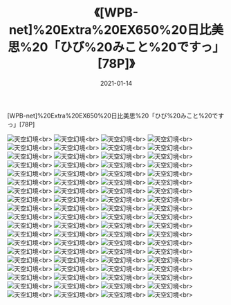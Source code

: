 ﻿---
layout: post
title: 《[WPB-net]%20Extra%20EX650%20日比美思%20「ひび%20みこと%20ですっ」[78P]》
date: 2021-01-14
img: http://photo.orgx.cf/性感/2021/[WPB-net]%20Extra%20EX650%20日比美思%20「ひび%20みこと%20ですっ」[78P]/000.jpg
tags: [美女,性感,泳衣]
---

[WPB-net]%20Extra%20EX650%20日比美思%20「ひび%20みこと%20ですっ」[78P]



![天空幻境](http://photo.orgx.cf/性感/2021/[WPB-net]%20Extra%20EX650%20日比美思%20「ひび%20みこと%20ですっ」[78P]/001.jpg''天空幻境'')<br>
![天空幻境](http://photo.orgx.cf/性感/2021/[WPB-net]%20Extra%20EX650%20日比美思%20「ひび%20みこと%20ですっ」[78P]/002.jpg''天空幻境'')<br>
![天空幻境](http://photo.orgx.cf/性感/2021/[WPB-net]%20Extra%20EX650%20日比美思%20「ひび%20みこと%20ですっ」[78P]/003.jpg''天空幻境'')<br>
![天空幻境](http://photo.orgx.cf/性感/2021/[WPB-net]%20Extra%20EX650%20日比美思%20「ひび%20みこと%20ですっ」[78P]/004.jpg''天空幻境'')<br>
![天空幻境](http://photo.orgx.cf/性感/2021/[WPB-net]%20Extra%20EX650%20日比美思%20「ひび%20みこと%20ですっ」[78P]/005.jpg''天空幻境'')<br>
![天空幻境](http://photo.orgx.cf/性感/2021/[WPB-net]%20Extra%20EX650%20日比美思%20「ひび%20みこと%20ですっ」[78P]/006.jpg''天空幻境'')<br>
![天空幻境](http://photo.orgx.cf/性感/2021/[WPB-net]%20Extra%20EX650%20日比美思%20「ひび%20みこと%20ですっ」[78P]/007.jpg''天空幻境'')<br>
![天空幻境](http://photo.orgx.cf/性感/2021/[WPB-net]%20Extra%20EX650%20日比美思%20「ひび%20みこと%20ですっ」[78P]/008.jpg''天空幻境'')<br>
![天空幻境](http://photo.orgx.cf/性感/2021/[WPB-net]%20Extra%20EX650%20日比美思%20「ひび%20みこと%20ですっ」[78P]/009.jpg''天空幻境'')<br>
![天空幻境](http://photo.orgx.cf/性感/2021/[WPB-net]%20Extra%20EX650%20日比美思%20「ひび%20みこと%20ですっ」[78P]/010.jpg''天空幻境'')<br>
![天空幻境](http://photo.orgx.cf/性感/2021/[WPB-net]%20Extra%20EX650%20日比美思%20「ひび%20みこと%20ですっ」[78P]/011.jpg''天空幻境'')<br>
![天空幻境](http://photo.orgx.cf/性感/2021/[WPB-net]%20Extra%20EX650%20日比美思%20「ひび%20みこと%20ですっ」[78P]/012.jpg''天空幻境'')<br>
![天空幻境](http://photo.orgx.cf/性感/2021/[WPB-net]%20Extra%20EX650%20日比美思%20「ひび%20みこと%20ですっ」[78P]/013.jpg''天空幻境'')<br>
![天空幻境](http://photo.orgx.cf/性感/2021/[WPB-net]%20Extra%20EX650%20日比美思%20「ひび%20みこと%20ですっ」[78P]/014.jpg''天空幻境'')<br>
![天空幻境](http://photo.orgx.cf/性感/2021/[WPB-net]%20Extra%20EX650%20日比美思%20「ひび%20みこと%20ですっ」[78P]/015.jpg''天空幻境'')<br>
![天空幻境](http://photo.orgx.cf/性感/2021/[WPB-net]%20Extra%20EX650%20日比美思%20「ひび%20みこと%20ですっ」[78P]/016.jpg''天空幻境'')<br>
![天空幻境](http://photo.orgx.cf/性感/2021/[WPB-net]%20Extra%20EX650%20日比美思%20「ひび%20みこと%20ですっ」[78P]/017.jpg''天空幻境'')<br>
![天空幻境](http://photo.orgx.cf/性感/2021/[WPB-net]%20Extra%20EX650%20日比美思%20「ひび%20みこと%20ですっ」[78P]/018.jpg''天空幻境'')<br>
![天空幻境](http://photo.orgx.cf/性感/2021/[WPB-net]%20Extra%20EX650%20日比美思%20「ひび%20みこと%20ですっ」[78P]/019.jpg''天空幻境'')<br>
![天空幻境](http://photo.orgx.cf/性感/2021/[WPB-net]%20Extra%20EX650%20日比美思%20「ひび%20みこと%20ですっ」[78P]/020.jpg''天空幻境'')<br>
![天空幻境](http://photo.orgx.cf/性感/2021/[WPB-net]%20Extra%20EX650%20日比美思%20「ひび%20みこと%20ですっ」[78P]/021.jpg''天空幻境'')<br>
![天空幻境](http://photo.orgx.cf/性感/2021/[WPB-net]%20Extra%20EX650%20日比美思%20「ひび%20みこと%20ですっ」[78P]/022.jpg''天空幻境'')<br>
![天空幻境](http://photo.orgx.cf/性感/2021/[WPB-net]%20Extra%20EX650%20日比美思%20「ひび%20みこと%20ですっ」[78P]/023.jpg''天空幻境'')<br>
![天空幻境](http://photo.orgx.cf/性感/2021/[WPB-net]%20Extra%20EX650%20日比美思%20「ひび%20みこと%20ですっ」[78P]/024.jpg''天空幻境'')<br>
![天空幻境](http://photo.orgx.cf/性感/2021/[WPB-net]%20Extra%20EX650%20日比美思%20「ひび%20みこと%20ですっ」[78P]/025.jpg''天空幻境'')<br>
![天空幻境](http://photo.orgx.cf/性感/2021/[WPB-net]%20Extra%20EX650%20日比美思%20「ひび%20みこと%20ですっ」[78P]/026.jpg''天空幻境'')<br>
![天空幻境](http://photo.orgx.cf/性感/2021/[WPB-net]%20Extra%20EX650%20日比美思%20「ひび%20みこと%20ですっ」[78P]/027.jpg''天空幻境'')<br>
![天空幻境](http://photo.orgx.cf/性感/2021/[WPB-net]%20Extra%20EX650%20日比美思%20「ひび%20みこと%20ですっ」[78P]/028.jpg''天空幻境'')<br>
![天空幻境](http://photo.orgx.cf/性感/2021/[WPB-net]%20Extra%20EX650%20日比美思%20「ひび%20みこと%20ですっ」[78P]/029.jpg''天空幻境'')<br>
![天空幻境](http://photo.orgx.cf/性感/2021/[WPB-net]%20Extra%20EX650%20日比美思%20「ひび%20みこと%20ですっ」[78P]/030.jpg''天空幻境'')<br>
![天空幻境](http://photo.orgx.cf/性感/2021/[WPB-net]%20Extra%20EX650%20日比美思%20「ひび%20みこと%20ですっ」[78P]/031.jpg''天空幻境'')<br>
![天空幻境](http://photo.orgx.cf/性感/2021/[WPB-net]%20Extra%20EX650%20日比美思%20「ひび%20みこと%20ですっ」[78P]/032.jpg''天空幻境'')<br>
![天空幻境](http://photo.orgx.cf/性感/2021/[WPB-net]%20Extra%20EX650%20日比美思%20「ひび%20みこと%20ですっ」[78P]/033.jpg''天空幻境'')<br>
![天空幻境](http://photo.orgx.cf/性感/2021/[WPB-net]%20Extra%20EX650%20日比美思%20「ひび%20みこと%20ですっ」[78P]/034.jpg''天空幻境'')<br>
![天空幻境](http://photo.orgx.cf/性感/2021/[WPB-net]%20Extra%20EX650%20日比美思%20「ひび%20みこと%20ですっ」[78P]/035.jpg''天空幻境'')<br>
![天空幻境](http://photo.orgx.cf/性感/2021/[WPB-net]%20Extra%20EX650%20日比美思%20「ひび%20みこと%20ですっ」[78P]/036.jpg''天空幻境'')<br>
![天空幻境](http://photo.orgx.cf/性感/2021/[WPB-net]%20Extra%20EX650%20日比美思%20「ひび%20みこと%20ですっ」[78P]/037.jpg''天空幻境'')<br>
![天空幻境](http://photo.orgx.cf/性感/2021/[WPB-net]%20Extra%20EX650%20日比美思%20「ひび%20みこと%20ですっ」[78P]/038.jpg''天空幻境'')<br>
![天空幻境](http://photo.orgx.cf/性感/2021/[WPB-net]%20Extra%20EX650%20日比美思%20「ひび%20みこと%20ですっ」[78P]/039.jpg''天空幻境'')<br>
![天空幻境](http://photo.orgx.cf/性感/2021/[WPB-net]%20Extra%20EX650%20日比美思%20「ひび%20みこと%20ですっ」[78P]/040.jpg''天空幻境'')<br>
![天空幻境](http://photo.orgx.cf/性感/2021/[WPB-net]%20Extra%20EX650%20日比美思%20「ひび%20みこと%20ですっ」[78P]/041.jpg''天空幻境'')<br>
![天空幻境](http://photo.orgx.cf/性感/2021/[WPB-net]%20Extra%20EX650%20日比美思%20「ひび%20みこと%20ですっ」[78P]/042.jpg''天空幻境'')<br>
![天空幻境](http://photo.orgx.cf/性感/2021/[WPB-net]%20Extra%20EX650%20日比美思%20「ひび%20みこと%20ですっ」[78P]/043.jpg''天空幻境'')<br>
![天空幻境](http://photo.orgx.cf/性感/2021/[WPB-net]%20Extra%20EX650%20日比美思%20「ひび%20みこと%20ですっ」[78P]/044.jpg''天空幻境'')<br>
![天空幻境](http://photo.orgx.cf/性感/2021/[WPB-net]%20Extra%20EX650%20日比美思%20「ひび%20みこと%20ですっ」[78P]/045.jpg''天空幻境'')<br>
![天空幻境](http://photo.orgx.cf/性感/2021/[WPB-net]%20Extra%20EX650%20日比美思%20「ひび%20みこと%20ですっ」[78P]/046.jpg''天空幻境'')<br>
![天空幻境](http://photo.orgx.cf/性感/2021/[WPB-net]%20Extra%20EX650%20日比美思%20「ひび%20みこと%20ですっ」[78P]/047.jpg''天空幻境'')<br>
![天空幻境](http://photo.orgx.cf/性感/2021/[WPB-net]%20Extra%20EX650%20日比美思%20「ひび%20みこと%20ですっ」[78P]/048.jpg''天空幻境'')<br>
![天空幻境](http://photo.orgx.cf/性感/2021/[WPB-net]%20Extra%20EX650%20日比美思%20「ひび%20みこと%20ですっ」[78P]/049.jpg''天空幻境'')<br>
![天空幻境](http://photo.orgx.cf/性感/2021/[WPB-net]%20Extra%20EX650%20日比美思%20「ひび%20みこと%20ですっ」[78P]/050.jpg''天空幻境'')<br>
![天空幻境](http://photo.orgx.cf/性感/2021/[WPB-net]%20Extra%20EX650%20日比美思%20「ひび%20みこと%20ですっ」[78P]/051.jpg''天空幻境'')<br>
![天空幻境](http://photo.orgx.cf/性感/2021/[WPB-net]%20Extra%20EX650%20日比美思%20「ひび%20みこと%20ですっ」[78P]/052.jpg''天空幻境'')<br>
![天空幻境](http://photo.orgx.cf/性感/2021/[WPB-net]%20Extra%20EX650%20日比美思%20「ひび%20みこと%20ですっ」[78P]/053.jpg''天空幻境'')<br>
![天空幻境](http://photo.orgx.cf/性感/2021/[WPB-net]%20Extra%20EX650%20日比美思%20「ひび%20みこと%20ですっ」[78P]/054.jpg''天空幻境'')<br>
![天空幻境](http://photo.orgx.cf/性感/2021/[WPB-net]%20Extra%20EX650%20日比美思%20「ひび%20みこと%20ですっ」[78P]/055.jpg''天空幻境'')<br>
![天空幻境](http://photo.orgx.cf/性感/2021/[WPB-net]%20Extra%20EX650%20日比美思%20「ひび%20みこと%20ですっ」[78P]/056.jpg''天空幻境'')<br>
![天空幻境](http://photo.orgx.cf/性感/2021/[WPB-net]%20Extra%20EX650%20日比美思%20「ひび%20みこと%20ですっ」[78P]/057.jpg''天空幻境'')<br>
![天空幻境](http://photo.orgx.cf/性感/2021/[WPB-net]%20Extra%20EX650%20日比美思%20「ひび%20みこと%20ですっ」[78P]/058.jpg''天空幻境'')<br>
![天空幻境](http://photo.orgx.cf/性感/2021/[WPB-net]%20Extra%20EX650%20日比美思%20「ひび%20みこと%20ですっ」[78P]/059.jpg''天空幻境'')<br>
![天空幻境](http://photo.orgx.cf/性感/2021/[WPB-net]%20Extra%20EX650%20日比美思%20「ひび%20みこと%20ですっ」[78P]/060.jpg''天空幻境'')<br>
![天空幻境](http://photo.orgx.cf/性感/2021/[WPB-net]%20Extra%20EX650%20日比美思%20「ひび%20みこと%20ですっ」[78P]/061.jpg''天空幻境'')<br>
![天空幻境](http://photo.orgx.cf/性感/2021/[WPB-net]%20Extra%20EX650%20日比美思%20「ひび%20みこと%20ですっ」[78P]/062.jpg''天空幻境'')<br>
![天空幻境](http://photo.orgx.cf/性感/2021/[WPB-net]%20Extra%20EX650%20日比美思%20「ひび%20みこと%20ですっ」[78P]/063.jpg''天空幻境'')<br>
![天空幻境](http://photo.orgx.cf/性感/2021/[WPB-net]%20Extra%20EX650%20日比美思%20「ひび%20みこと%20ですっ」[78P]/064.jpg''天空幻境'')<br>
![天空幻境](http://photo.orgx.cf/性感/2021/[WPB-net]%20Extra%20EX650%20日比美思%20「ひび%20みこと%20ですっ」[78P]/065.jpg''天空幻境'')<br>
![天空幻境](http://photo.orgx.cf/性感/2021/[WPB-net]%20Extra%20EX650%20日比美思%20「ひび%20みこと%20ですっ」[78P]/066.jpg''天空幻境'')<br>
![天空幻境](http://photo.orgx.cf/性感/2021/[WPB-net]%20Extra%20EX650%20日比美思%20「ひび%20みこと%20ですっ」[78P]/067.jpg''天空幻境'')<br>
![天空幻境](http://photo.orgx.cf/性感/2021/[WPB-net]%20Extra%20EX650%20日比美思%20「ひび%20みこと%20ですっ」[78P]/068.jpg''天空幻境'')<br>
![天空幻境](http://photo.orgx.cf/性感/2021/[WPB-net]%20Extra%20EX650%20日比美思%20「ひび%20みこと%20ですっ」[78P]/069.jpg''天空幻境'')<br>
![天空幻境](http://photo.orgx.cf/性感/2021/[WPB-net]%20Extra%20EX650%20日比美思%20「ひび%20みこと%20ですっ」[78P]/070.jpg''天空幻境'')<br>
![天空幻境](http://photo.orgx.cf/性感/2021/[WPB-net]%20Extra%20EX650%20日比美思%20「ひび%20みこと%20ですっ」[78P]/071.jpg''天空幻境'')<br>
![天空幻境](http://photo.orgx.cf/性感/2021/[WPB-net]%20Extra%20EX650%20日比美思%20「ひび%20みこと%20ですっ」[78P]/072.jpg''天空幻境'')<br>
![天空幻境](http://photo.orgx.cf/性感/2021/[WPB-net]%20Extra%20EX650%20日比美思%20「ひび%20みこと%20ですっ」[78P]/073.jpg''天空幻境'')<br>
![天空幻境](http://photo.orgx.cf/性感/2021/[WPB-net]%20Extra%20EX650%20日比美思%20「ひび%20みこと%20ですっ」[78P]/074.jpg''天空幻境'')<br>
![天空幻境](http://photo.orgx.cf/性感/2021/[WPB-net]%20Extra%20EX650%20日比美思%20「ひび%20みこと%20ですっ」[78P]/075.jpg''天空幻境'')<br>
![天空幻境](http://photo.orgx.cf/性感/2021/[WPB-net]%20Extra%20EX650%20日比美思%20「ひび%20みこと%20ですっ」[78P]/076.jpg''天空幻境'')<br>